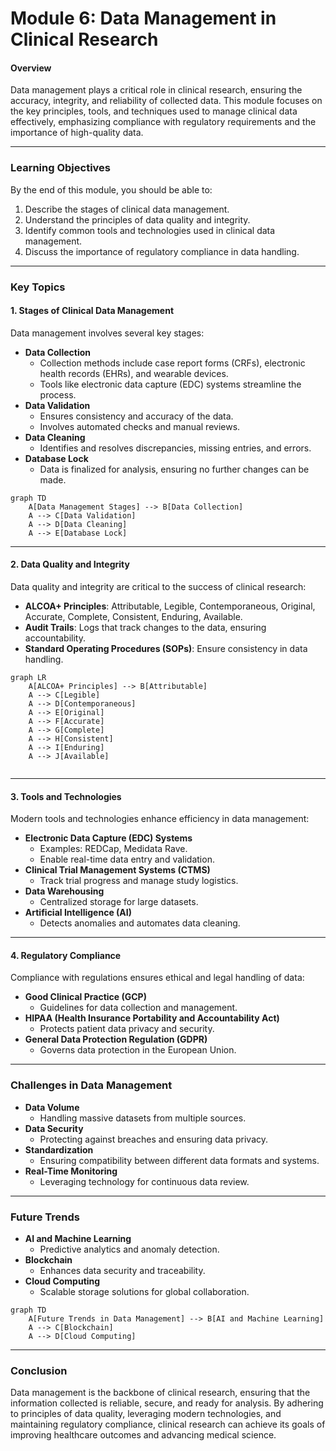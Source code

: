 # Module 6: Data Management in Clinical Research

#### **Overview**
Data management plays a critical role in clinical research, ensuring the accuracy, integrity, and reliability of collected data. This module focuses on the key principles, tools, and techniques used to manage clinical data effectively, emphasizing compliance with regulatory requirements and the importance of high-quality data.

---

### **Learning Objectives**
By the end of this module, you should be able to:
1. Describe the stages of clinical data management.
2. Understand the principles of data quality and integrity.
3. Identify common tools and technologies used in clinical data management.
4. Discuss the importance of regulatory compliance in data handling.

---

### **Key Topics**

#### **1. Stages of Clinical Data Management**
Data management involves several key stages:
- **Data Collection**
  - Collection methods include case report forms (CRFs), electronic health records (EHRs), and wearable devices.
  - Tools like electronic data capture (EDC) systems streamline the process.
- **Data Validation**
  - Ensures consistency and accuracy of the data.
  - Involves automated checks and manual reviews.
- **Data Cleaning**
  - Identifies and resolves discrepancies, missing entries, and errors.
- **Database Lock**
  - Data is finalized for analysis, ensuring no further changes can be made.

```mermaid
graph TD
    A[Data Management Stages] --> B[Data Collection]
    A --> C[Data Validation]
    A --> D[Data Cleaning]
    A --> E[Database Lock]
```

---

#### **2. Data Quality and Integrity**
Data quality and integrity are critical to the success of clinical research:
- **ALCOA+ Principles**: Attributable, Legible, Contemporaneous, Original, Accurate, Complete, Consistent, Enduring, Available.
- **Audit Trails**: Logs that track changes to the data, ensuring accountability.
- **Standard Operating Procedures (SOPs)**: Ensure consistency in data handling.

```mermaid
graph LR
    A[ALCOA+ Principles] --> B[Attributable]
    A --> C[Legible]
    A --> D[Contemporaneous]
    A --> E[Original]
    A --> F[Accurate]
    A --> G[Complete]
    A --> H[Consistent]
    A --> I[Enduring]
    A --> J[Available]


```

---

#### **3. Tools and Technologies**
Modern tools and technologies enhance efficiency in data management:
- **Electronic Data Capture (EDC) Systems**
  - Examples: REDCap, Medidata Rave.
  - Enable real-time data entry and validation.
- **Clinical Trial Management Systems (CTMS)**
  - Track trial progress and manage study logistics.
- **Data Warehousing**
  - Centralized storage for large datasets.
- **Artificial Intelligence (AI)**
  - Detects anomalies and automates data cleaning.

---

#### **4. Regulatory Compliance**
Compliance with regulations ensures ethical and legal handling of data:
- **Good Clinical Practice (GCP)**
  - Guidelines for data collection and management.
- **HIPAA (Health Insurance Portability and Accountability Act)**
  - Protects patient data privacy and security.
- **General Data Protection Regulation (GDPR)**
  - Governs data protection in the European Union.

---

### **Challenges in Data Management**
- **Data Volume**
  - Handling massive datasets from multiple sources.
- **Data Security**
  - Protecting against breaches and ensuring data privacy.
- **Standardization**
  - Ensuring compatibility between different data formats and systems.
- **Real-Time Monitoring**
  - Leveraging technology for continuous data review.

---

### **Future Trends**
- **AI and Machine Learning**
  - Predictive analytics and anomaly detection.
- **Blockchain**
  - Enhances data security and traceability.
- **Cloud Computing**
  - Scalable storage solutions for global collaboration.

```mermaid
graph TD
    A[Future Trends in Data Management] --> B[AI and Machine Learning]
    A --> C[Blockchain]
    A --> D[Cloud Computing]
```

---

### **Conclusion**
Data management is the backbone of clinical research, ensuring that the information collected is reliable, secure, and ready for analysis. By adhering to principles of data quality, leveraging modern technologies, and maintaining regulatory compliance, clinical research can achieve its goals of improving healthcare outcomes and advancing medical science.
